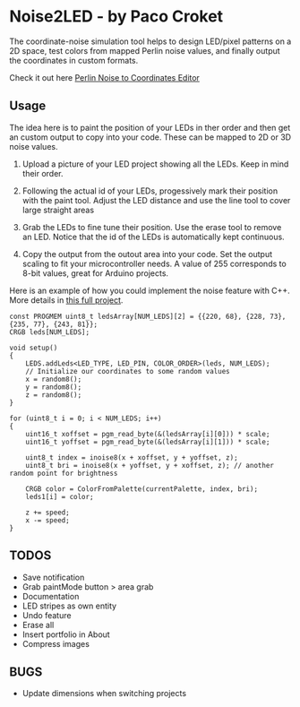 # Noise2LED - by Paco Croket

The coordinate-noise simulation tool helps to design LED/pixel patterns on a 2D space, test colors from mapped Perlin noise values, and finally output the coordinates in custom formats.

Check it out here <a href="https://noise2led.firebaseapp.com/" target="_blank">Perlin Noise to Coordinates Editor</a>

## Usage

The idea here is to paint the position of your LEDs in ther order and then get an custom output to copy into your code. These can be mapped to 2D or 3D noise values.

1. Upload a picture of your LED project showing all the LEDs. Keep in mind their order.

2. Following the actual id of your LEDs, progessively mark their position with the paint tool. Adjust the LED distance and use the line tool to cover large straight areas

3. Grab the LEDs to fine tune their position. Use the erase tool to remove an LED. Notice that
   the id of the LEDs is automatically kept continuous.
   
4. Copy the output from the outout area into your code. Set the output scaling to fit your
   microcontroller needs. A value of 255 corresponds to 8-bit values, great for Arduino projects.


Here is an example of how you could implement the noise feature with C++. More details in
<a href="https://github.com/pacoCroket/arduino-neopixel/blob/master/mandala1/mandala1.ino" target="_blank">this full project</a>.

```#include <FastLED.h>
const PROGMEM uint8_t ledsArray[NUM_LEDS][2] = {{220, 68}, {228, 73}, {235, 77}, {243, 81}};
CRGB leds[NUM_LEDS];

void setup()
{
    LEDS.addLeds<LED_TYPE, LED_PIN, COLOR_ORDER>(leds, NUM_LEDS);
    // Initialize our coordinates to some random values
    x = random8();
    y = random8();
    z = random8();
}

for (uint8_t i = 0; i < NUM_LEDS; i++)
{
    uint16_t xoffset = pgm_read_byte(&(ledsArray[i][0])) * scale;
    uint16_t yoffset = pgm_read_byte(&(ledsArray[i][1])) * scale;

    uint8_t index = inoise8(x + xoffset, y + yoffset, z);
    uint8_t bri = inoise8(x + yoffset, y + xoffset, z); // another random point for brightness

    CRGB color = ColorFromPalette(currentPalette, index, bri);
    leds1[i] = color;

    z += speed;
    x -= speed;
}
```

## TODOS

+ Save notification
+ Grab paintMode button > area grab
+ Documentation
+ LED stripes as own entity
+ Undo feature
+ Erase all
+ Insert portfolio in About
+ Compress images 


## BUGS

+ Update dimensions when switching projects